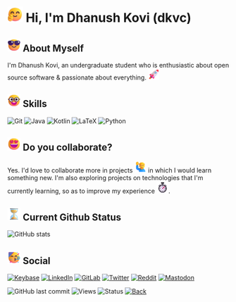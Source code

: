 # <img src="https://raw.githubusercontent.com/dkvc/dkvc/main/assets/Hi.png" alt="Hi" width="35"/> Hi, I'm Dhanush Kovi (dkvc)

## <img src="https://raw.githubusercontent.com/dkvc/dkvc/main/assets/About.png" alt="About" width="30"/> About Myself
I'm Dhanush Kovi, an undergraduate student who is enthusiastic about open source software & passionate about everything. <img src="https://raw.githubusercontent.com/dkvc/dkvc/main/assets/Rocket.png" alt="Passionate" width="25"/>


## <img src="https://raw.githubusercontent.com/dkvc/dkvc/main/assets/Skills.png" alt="Skills" width="30"/> Skills
![Git](https://img.shields.io/badge/git-%23F05033.svg?style=for-the-badge&logo=git&logoColor=white)
![Java](https://img.shields.io/badge/java-%23ED8B00.svg?style=for-the-badge&logo=java&logoColor=white)
![Kotlin](https://img.shields.io/badge/kotlin-%230095D5.svg?style=for-the-badge&logo=kotlin&logoColor=white)
![LaTeX](https://img.shields.io/badge/latex-%23008080.svg?style=for-the-badge&logo=latex&logoColor=white)
![Python](https://img.shields.io/badge/python-3670A0?style=for-the-badge&logo=python&logoColor=ffdd54)

## <img src="https://raw.githubusercontent.com/dkvc/dkvc/main/assets/Lovely.png" alt="Collaborate" width="30"/> Do you collaborate?
Yes. I'd love to collaborate more in projects <img src="https://raw.githubusercontent.com/dkvc/dkvc/main/assets/Me.png" alt="Me" width="27"/> in which I would learn something new. I'm also 
exploring projects on technologies that I'm currently learning, so as to improve my experience <img src="https://raw.githubusercontent.com/dkvc/dkvc/main/assets/Clock.png" alt="Learn" width="27"/>.

## <img src="https://raw.githubusercontent.com/dkvc/dkvc/main/assets/Hourglass.png" alt="Status" width="30"/> Current Github Status
![GitHub stats](https://github-readme-stats.vercel.app/api?username=dkvc&show_icons=true&theme=algolia)
<!--- ![Top Langs](https://github-readme-stats.vercel.app/api/top-langs/?username=dkvc&layout=compact&theme=radical) --->

## <img src="https://raw.githubusercontent.com/dkvc/dkvc/main/assets/Party.png" alt="Social" width="30"/> Social
[![Keybase](https://img.shields.io/badge/Keybase-0A0A0A?style=for-the-badge&logo=keybase&logoColor=white)](https://keybase.io/dkvc/)
[![LinkedIn](https://img.shields.io/badge/linkedin-%230077B5.svg?style=for-the-badge&logo=linkedin&logoColor=white)](https://linkedin.com/in/dkvc/)
[![GitLab](https://img.shields.io/badge/gitlab-%23181717.svg?style=for-the-badge&logo=gitlab&logoColor=white)](https://gitlab.com/dkvc)
[![Twitter](https://img.shields.io/badge/Twitter-%231DA1F2.svg?style=for-the-badge&logo=Twitter&logoColor=white)](https://twitter.com/dkvc22)
[![Reddit](https://img.shields.io/badge/Reddit-%23FF4500.svg?style=for-the-badge&logo=Reddit&logoColor=white)](https://reddit.com/user/dkvc22)
[![Mastodon](https://img.shields.io/badge/-MASTODON-%232B90D9?style=for-the-badge&logo=mastodon&logoColor=white)](https://floss.social/web/@dkvc)<br>

![GitHub last commit](https://img.shields.io/github/last-commit/dkvc/dkvc?label=last%20modified)
![Views](https://komarev.com/ghpvc/?username=dkvc&label=Views)
![Status](https://img.shields.io/badge/status-active-brightgreen)
[![Back](https://camo.githubusercontent.com/597cd6b445019ef1f929198e9bd18e1b5c13e33cc59513c731b46b8dc112ada1/68747470733a2f2f696d672e736869656c64732e696f2f62616467652f6261636b253230746f253230746f702d2545322538362541392d626c7565)](https://github.com/dkvc)
